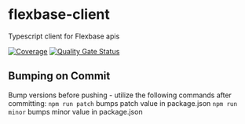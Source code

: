 # flexbase-client

Typescript client for Flexbase apis

[![Coverage](https://sonarcloud.io/api/project_badges/measure?project=flexbase-eng_flexbase-client&metric=coverage)](https://sonarcloud.io/summary/new_code?id=flexbase-eng_flexbase-client) [![Quality Gate Status](https://sonarcloud.io/api/project_badges/measure?project=flexbase-eng_flexbase-client&metric=alert_status)](https://sonarcloud.io/summary/new_code?id=flexbase-eng_flexbase-client)

## Bumping on Commit

Bump versions before pushing - utilize the following commands after committing:
`npm run patch`  bumps patch value in package.json
`npm run minor`  bumps minor value in package.json
